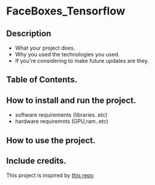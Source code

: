 # FaceBoxes_Tensorflow

## Description
- What your project does.
- Why you used the technologies you used.
- If you're considering to make future updates are they.
## Table of Contents.
## How to install and run the project.
- software requirements (libraries..etc)
- hardware requiremnts (GPU,ram..etc)
## How to use the project.
## Include credits.


This project is inspired by [this repo](https://github.com/TropComplique/FaceBoxes-tensorflow)
